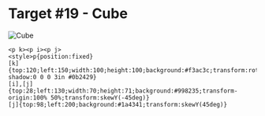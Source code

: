 # Target #19 - Cube

![Cube](https://cssbattle.dev/targets/19.png)

```
<p k><p i><p j>
<style>p{position:fixed}
[k]{top:120;left:150;width:100;height:100;background:#f3ac3c;transform:rotate(45deg);box-shadow:0 0 0 3in #0b2429}
[i],[j]{top:28;left:130;width:70;height:71;background:#998235;transform-origin:100% 50%;transform:skewY(-45deg)}
[j]{top:98;left:200;background:#1a4341;transform:skewY(45deg)}
```
